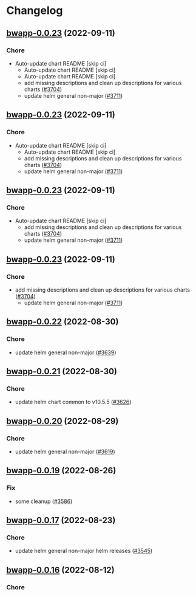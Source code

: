 # Changelog



## [bwapp-0.0.23](https://github.com/truecharts/charts/compare/bwapp-0.0.22...bwapp-0.0.23) (2022-09-11)

### Chore

- Auto-update chart README [skip ci]
  - Auto-update chart README [skip ci]
  - Auto-update chart README [skip ci]
  - add missing descriptions and clean up descriptions for various charts ([#3704](https://github.com/truecharts/charts/issues/3704))
  - update helm general non-major ([#3711](https://github.com/truecharts/charts/issues/3711))




## [bwapp-0.0.23](https://github.com/truecharts/charts/compare/bwapp-0.0.22...bwapp-0.0.23) (2022-09-11)

### Chore

- Auto-update chart README [skip ci]
  - Auto-update chart README [skip ci]
  - add missing descriptions and clean up descriptions for various charts ([#3704](https://github.com/truecharts/charts/issues/3704))
  - update helm general non-major ([#3711](https://github.com/truecharts/charts/issues/3711))




## [bwapp-0.0.23](https://github.com/truecharts/charts/compare/bwapp-0.0.22...bwapp-0.0.23) (2022-09-11)

### Chore

- Auto-update chart README [skip ci]
  - add missing descriptions and clean up descriptions for various charts ([#3704](https://github.com/truecharts/charts/issues/3704))
  - update helm general non-major ([#3711](https://github.com/truecharts/charts/issues/3711))




## [bwapp-0.0.23](https://github.com/truecharts/charts/compare/bwapp-0.0.22...bwapp-0.0.23) (2022-09-11)

### Chore

- add missing descriptions and clean up descriptions for various charts ([#3704](https://github.com/truecharts/charts/issues/3704))
  - update helm general non-major ([#3711](https://github.com/truecharts/charts/issues/3711))




## [bwapp-0.0.22](https://github.com/truecharts/charts/compare/bwapp-0.0.21...bwapp-0.0.22) (2022-08-30)

### Chore

- update helm general non-major ([#3639](https://github.com/truecharts/charts/issues/3639))




## [bwapp-0.0.21](https://github.com/truecharts/charts/compare/bwapp-0.0.20...bwapp-0.0.21) (2022-08-30)

### Chore

- update helm chart common to v10.5.5 ([#3626](https://github.com/truecharts/charts/issues/3626))




## [bwapp-0.0.20](https://github.com/truecharts/charts/compare/bwapp-0.0.19...bwapp-0.0.20) (2022-08-29)

### Chore

- update helm general non-major ([#3619](https://github.com/truecharts/charts/issues/3619))




## [bwapp-0.0.19](https://github.com/truecharts/charts/compare/bwapp-0.0.17...bwapp-0.0.19) (2022-08-26)

### Fix

- some cleanup ([#3586](https://github.com/truecharts/charts/issues/3586))




## [bwapp-0.0.17](https://github.com/truecharts/charts/compare/bwapp-0.0.16...bwapp-0.0.17) (2022-08-23)

### Chore

- update helm general non-major helm releases ([#3545](https://github.com/truecharts/charts/issues/3545))




## [bwapp-0.0.16](https://github.com/truecharts/charts/compare/bwapp-0.0.15...bwapp-0.0.16) (2022-08-12)

### Chore

